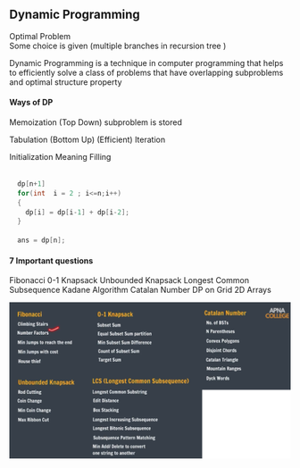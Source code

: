 ## Dynamic Programming

Optimal Problem  
Some choice is given (multiple branches in recursion tree )


Dynamic Programming is a technique in computer programming that helps to efficiently solve a class of problems that have overlapping subproblems and optimal structure property

#### Ways of DP
Memoization (Top Down)
  subproblem is stored

Tabulation (Bottom Up) (Efficient)
  Iteration 

  Initialization
  Meaning
  Filling 

```java

  dp[n+1]
  for(int  i = 2 ; i<=n;i++)
  {
    dp[i] = dp[i-1] + dp[i-2];
  }

  ans = dp[n];
```

#### 7 Important questions
Fibonacci
0-1 Knapsack
Unbounded Knapsack
Longest Common Subsequence
Kadane Algorithm
Catalan Number
DP on Grid 2D Arrays

![img info](./images/06_Dynamic.png)